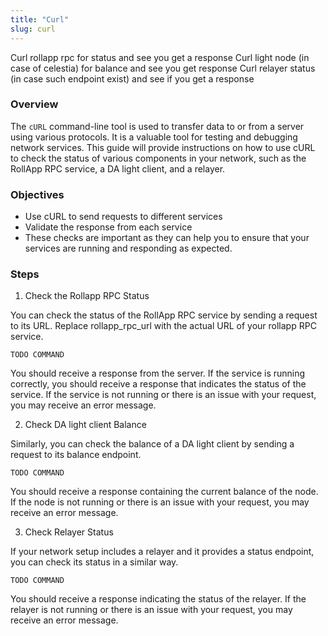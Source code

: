 ```yaml
---
title: "Curl"
slug: curl
---
```


Curl rollapp rpc for status and see you get a response
Curl light node (in case of celestia) for balance and see you get response
Curl relayer status (in case such endpoint exist) and see if you get a response

### Overview

The `cURL` command-line tool is used to transfer data to or from a server using various protocols. It is a valuable tool for testing and debugging network services. This guide will provide instructions on how to use cURL to check the status of various components in your network, such as the RollApp RPC service, a DA light client, and a relayer.

### Objectives

-   Use cURL to send requests to different services
-   Validate the response from each service
-   These checks are important as they can help you to ensure that your services are running and responding as expected.

### Steps

1. Check the Rollapp RPC Status

You can check the status of the RollApp RPC service by sending a request to its URL. Replace rollapp_rpc_url with the actual URL of your rollapp RPC service.

```
TODO COMMAND
```

You should receive a response from the server. If the service is running correctly, you should receive a response that indicates the status of the service. If the service is not running or there is an issue with your request, you may receive an error message.

2. Check DA light client Balance

Similarly, you can check the balance of a DA light client by sending a request to its balance endpoint.

```
TODO COMMAND
```

You should receive a response containing the current balance of the node. If the node is not running or there is an issue with your request, you may receive an error message.

3. Check Relayer Status

If your network setup includes a relayer and it provides a status endpoint, you can check its status in a similar way.

```
TODO COMMAND
```

You should receive a response indicating the status of the relayer. If the relayer is not running or there is an issue with your request, you may receive an error message.
